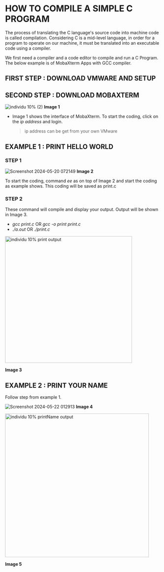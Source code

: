 # HOW TO COMPILE A SIMPLE C PROGRAM

The process of translating the C language's source code into machine code is called compilation. Considering C is a mid-level language, in order for a program to operate on our machine, it must be translated into an executable code using a compiler.

We first need a compiler and a code editor to compile and run a C Program. The below example is of MobaXterm Apps with GCC compiler.

## FIRST STEP : DOWNLOAD VMWARE AND SETUP 


## SECOND STEP : DOWNLOAD MOBAXTERM


![individu 10% (2)](https://github.com/addff/2403-ITT440/assets/167417574/237c7cbf-46a7-4354-90ea-1ca63426fdee)
                                                      **Image 1**
  
- Image 1 shows the interface of MobaXterm. To start the coding, click on the _ip address_  and login.
  > ip address can be get from your own VMware

## EXAMPLE 1 : PRINT HELLO WORLD

### STEP 1

![Screenshot 2024-05-20 072149](https://github.com/addff/2403-ITT440/assets/167417574/53e6795f-2931-4b87-bde5-bef189f1f7cd)
                                                      **Image 2**

To start the coding, command _ee_ as on top of Image 2 and start the coding as example shows. This coding will be saved as print.c

### STEP 2
These command will compile and display your output. Output will be shown in Image 3.
- _gcc print.c_  OR  _gcc -o print print.c_
- _./a.out_  OR  _./print.c_
  
<img width="413" alt="individu 10% print output" src="https://github.com/addff/2403-ITT440/assets/167417574/102ab19b-6928-4295-9f7c-11541c68ac02">
                                          
  **Image 3**

## EXAMPLE 2 : PRINT YOUR NAME 

Follow step from example 1.

![Screenshot 2024-05-22 012913](https://github.com/addff/2403-ITT440/assets/167417574/b5036648-fd70-47c1-8fa3-bc9c597894d9)
**Image 4**

<img width="468" alt="individu 10% printName output" src="https://github.com/addff/2403-ITT440/assets/167417574/23df5d05-117a-4f82-a8fe-3214354749d6">

**Image 5**


